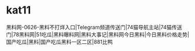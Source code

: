 # kat11
黑料网-0626-黑料不打烊入口|Telegram频道传送门|74猫导航主站|74猫传送门|78黑料网|51吃瓜|黑料曝料网|黑料大事记|黑料网今日黑料|今日黑料价格走势|国产吃瓜|黑料|国产吃瓜黑料一区二区|881比鸭
